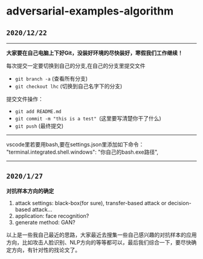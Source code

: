 ﻿# adversarial-examples-algorithm
## `2020/12/22`
---
**大家要在自己电脑上下好Git，没装好环境的尽快装好，寒假我们工作继续！**


每次提交一定要切换到自己的分支,在自己的分支里提交文件

* `git branch -a` (查看所有分支)
* `git checkout lhc` (切换到自己名字下的分支)


提交文件操作：

* `git add README.md`
* `git commit -m "this is a test" `(这里要写清楚你干了什么)
* `git push` (最终提交)

---
vscode里若要用bash,要在settings.json里添加如下命令：
"terminal.integrated.shell.windows": "你自己的bash.exe路径",

---
## `2020/1/27`
**对抗样本方向的确定**
1. attack settings: black-box(for sure), transfer-based attack or decision-based attack...
2. application: face recognition? 
3. generate method: GAN?

以上是一些我自己最近的思路，大家最近去搜集一些自己感兴趣的对抗样本的应用方向，比如攻击人脸识别、NLP方向的等等都可以，最后我们综合一下，要尽快确定方向，有针对性的找论文了。
